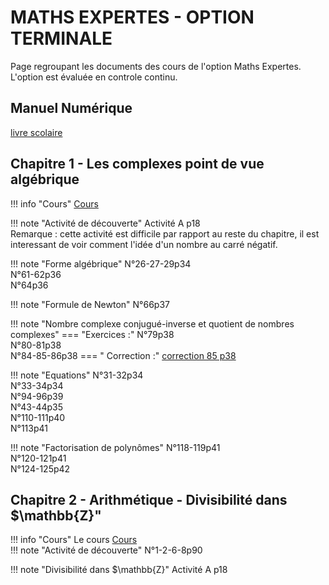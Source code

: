 # MATHS EXPERTES - OPTION TERMINALE

Page regroupant les documents des cours de l'option Maths Expertes. <br>
L'option est évaluée en controle continu.
## Manuel Numérique 
[livre scolaire](https://fr.calameo.com/read/0005967295d0b5d5c47f6?authid=nDfde6HMoRP5 "Livre spé Maths")
## Chapitre 1 - Les complexes point de vue algébrique

!!! info "Cours" 
    [Cours](./cours/MEXP/Chap1/Cours-Chap1.pdf)

!!! note "Activité de découverte"
    Activité A p18  
    Remarque : cette activité est difficile par rapport au reste du chapitre, il est interessant de voir comment l'idée d'un nombre au carré négatif.  

!!! note "Forme algébrique"
    N°26-27-29p34  
    N°61-62p36  
    N°64p36  
    
!!! note "Formule de Newton" 
    N°66p37  
    

!!! note "Nombre complexe conjugué-inverse et quotient de nombres complexes"
    === "Exercices :"
        N°79p38  
        N°80-81p38  
        N°84-85-86p38
    === " Correction :"
        [correction 85 p38](./cours/MEXP/Chap1/Ex_85.jpg)

    
!!! note "Equations" 
    N°31-32p34  
    N°33-34p34  
    N°94-96p39  
    N°43-44p35  
    N°110-111p40  
    N°113p41

!!! note "Factorisation de polynômes"
    N°118-119p41  
    N°120-121p41  
    N°124-125p42

## Chapitre 2 - Arithmétique - Divisibilité dans $\mathbb{Z}"
!!! info "Cours" 
    Le cours [Cours](./cours/MEXP/Chap2/Cours_Chap2.pdf)   
!!! note "Activité de découverte"
    N°1-2-6-8p90  
    
!!! note "Divisibilité dans $\mathbb{Z}"
    Activité A p18  
<!--
## Chapitre 3 - Matrice 
??? info "Cours" 
    Le cours [Cours](./cours/MEXP/Chap3/Cours-chap3.pdf)

## Chapitre 4 - Les complexes point de vue géométrique
??? info "Cours" 
    Le cours [Cours](./cours/MEXP/Chap4/Cours-Chap4.pdf)
    
## Chapitre 5- Graphes et Suites de matrices
??? info "Cours" 
    Le cours [Cours](./cours/MEXP/Chap5/Cours-Chap5.pdf)
    
## Chapitre 6- PGCD et applications
??? info "Cours" 
    Le cours [Cours](./cours/MEXP/Chap6/Cours_Chap6.pdf)
-->
